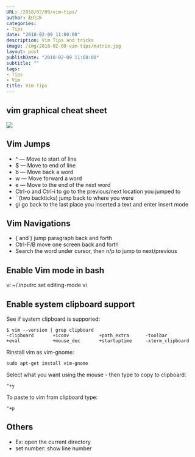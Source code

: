 ```yaml
---
URL: /2018/02/09/vim-tips/
author: 赵化冰
categories:
- Tips
date: "2018-02-09 11:00:00"
description: Vim Tips and tricks
image: /img/2018-02-09-vim-tips/matrix.jpg
layout: post
publishDate: "2018-02-09 11:00:00"
subtitle: ""
tags:
- Tips
- Vim
title: Vim Tips
---
```

## vim graphical cheat sheet

![](//img/2018-02-09-vim-tips/vi-vim-cheat-sheet.svg)
<!--more-->
## Vim Jumps

* ^ — Move to start of line
* $ — Move to end of line
* b — Move back a word
* w — Move forward a word
* e — Move to the end of the next word
* Ctrl-o and Ctrl-i to go to the previous/next location you jumped to
* ``(two backticks) jump back to where you were
* gi go back to the last place you inserted a text and enter insert mode

## Vim Navigations

* { and } jump paragraph back and forth
* Ctrl-F/B move one screen back and forth
* Search the word under cursor, then n/p to jump to next/previous 


## Enable Vim mode in bash
vi ~/.inputrc
set editing-mode vi

## Enable system clipboard support

See if system clipboard is supported:     
```
$ vim --version | grep clipboard
-clipboard       +iconv           +path_extra      -toolbar
+eval            +mouse_dec       +startuptime     -xterm_clipboard
```

Rinstall vim as vim-gnome:   
```
sudo apt-get install vim-gnome
```
Select what you want using the mouse - then type to copy to clipboard:  
```
"+y
```

To paste to vim from clipboard type:  
```
"+p
```
## Others
* Ex: open the current directory
* set number: show line number
